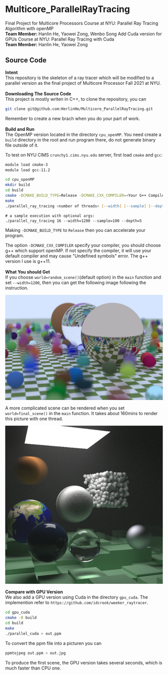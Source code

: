 # Multicore_ParallelRayTracing

Final Project for Multicore Processors Course at NYU: Parallel Ray Tracing Algorithm with openMP\
**Team Member:** Hanlin He, Yaowei Zong, Wenbo Song
Add Cuda version for GPUs Course at NYU: Parallel Ray Tracing with Cuda\
**Team Member:** Hanlin He, Yaowei Zong

## Source Code

**Intent**\
This repository is the skeleton of a ray tracer which will be modified to a parallel version as the final project of Multicore Processor Fall 2021 at NYU.\
\
**Downloading The Source Code**\
This project is mostly writen in C++, to clone the repository, you can

```zsh
git clone git@github.com:HerlinHe/Multicore_ParallelRayTracing.git
```

Remember to create a new brach when you do your part of work.\
\
**Build and Run**\
The OpenMP version located in the directory ```cpu_openMP```. You need create a ```build``` directory in the root and run program there, do not generate binary file outside of it.

To test on NYU CIMS `crunchy1.cims.nyu.edu` server, first load `cmake` and `gcc`:
```zsh
module load cmake-3
module load gcc-11.2
```

```zsh
cd cpu_openMP
mkdir build
cd build
cmake -DCMAKE_BUILD_TYPE=Release -DCMAKE_CXX_COMPILER=<Your G++ Compiler> ..
make
./parallel_ray_tracing <number of threads> [--width] [--sample] [--depth]
```

```
# a sample execution with optional args:
./parallel_ray_tracing 16 --width=1200 --sample=100 --depth=5
```


Making ```-DCMAKE_BUILD_TYPE``` to ```Release``` then you can accelerate your program.

The option ```-DCMAKE_CXX_COMPILER``` specify your compiler, you should choose g++ which support openMP. If not specify the compiler, it will use your default compiler and may cause "Undefined symbols" error. The g++ version I use is g++11.\
\
**What You should Get**\
If you choose ```world=random_scene()```(default option) in the ```main``` function and set `--width=1200`, then you can get the following image following the instruction.

!["Image Missing"](img/image.png?raw=true)

A more complicated scene can be rendered when you set ```world=final_scene()``` in the ```main``` function. It takes about 160mins to render this picture with one thread.
<p align="center">
  <img src="img/raytrace.png" />
</p>

**Compare with GPU Version**\
We also add a GPU version using Cuda in the directory ```gpu_cuda```. The implemention refer to ```https://github.com/idcrook/weeker_raytracer```.

```zsh
cd gpu_cuda
cmake -B build
cd build
make
./parallel_cuda > out.ppm
```

To convert the ppm file into a picturen you can
```zsh
ppmtojpeg out.ppm > out.jpg
```
To produce the first scene, the GPU version takes several seconds, which is much faster than CPU one.
